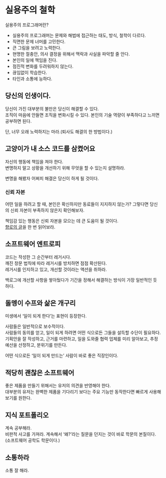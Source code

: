 # 실용주의 철학

실용주의 프로그래머란?  
- 실용주의 프로그래머는 문제와 해법에 접근하는 태도, 방식, 철학이 다르다.
- 직면한 문제 너머를 고민한다.
- 큰 그림을 보려고 노력한다.
- 현명한 절충안, 의사 결정을 위해서 맥락과 사실을 파악할 줄 안다.
- 본인의 일에 책임을 진다.
- 점진적 변화를 두려워하지 않는다.
- 끊임없이 학습한다.
- 타인과 소통에 능하다.


## 당신의 인생이다.

당신이 가진 대부분의 불만은 당신이 해결할 수 있다.  
조직이 마음에 안들면 조직을 변화시킬 수 있다. 본인의 기술 역량이 부족하다고 느끼면 공부하면 된다.  

단, 너무 오래 노력하지는 마라.(퇴사도 해결의 한 방법이다.)


## 고양이가 내 소스 코드를 삼켰어요

자신의 행동에 책임을 져야 한다.  
변명하지 말고 상황을 개선하기 위해 무엇을 할 수 있는지 설명하라.  

변명을 해봤자 어쩌피 해결은 당신이 하게 될 것이다.  

### 신뢰 자본

어떤 일을 하려고 할 때, 본인은 확신하지만 동료들이 지지하지 않는가? 그렇다면 당신의 신뢰 자본이 부족하지 않은지 확인해보자. 

책임감 있는 행동은 신뢰 자본을 모으는 데 큰 도움이 될 것이다.  
[향로의 글](https://jojoldu.tistory.com/675)을 한 번 읽어보라. 

## 소프트웨어 엔트로피
코드는 작성한 그 순간부터 레거시다.  
깨진 창문 법칙에 따라 레거시를 방치하면 점점 확산된다.  
레거시를 인지하고 있고, 개선할 것이라는 액션을 취하라.  

백로그에 개선할 사항을 쌓아뒀다가 기간을 정해서 해결하는 방식이 가장 일반적인 듯 하다.

## 돌멩이 수프와 삶은 개구리
미생에서 ‘일이 되게 한다’는 표현이 등장한다.  

사람들은 일반적으로 보수적이다.  
사람들의 동의를 얻고, 일이 되게 하려면 어떤 식으로든 그들을 설득할 수단이 필요하다.  
기획안을 잘 작성하고, 근거를 마련하고, 일을 도와줄 협력 업체를 미리 알아보고, 추정 예산을 산정하고, 분위기를 만든다.  

어떤 식으로든 ‘일이 되게 만드는’ 사람이 바로 좋은 직장인이다.

## 적당히 괜찮은 소프트웨어
좋은 제품을 만들기 위해서는 유저의 의견을 반영해야 한다.  
대부분의 유저는 완벽한 제품을 기다리기 보다는 주요 기능만 동작한다면 빠르게 사용해보기를 원한다.  

## 지식 포트폴리오
계속 공부해라.  
비판적 사고를 가져라. 계속해서 ‘왜?’라는 질문을 던지는 것이 바로 학문의 본질이다. (소프트웨어 공학도 학문이다.)

## 소통하라
소통 잘 해라.
